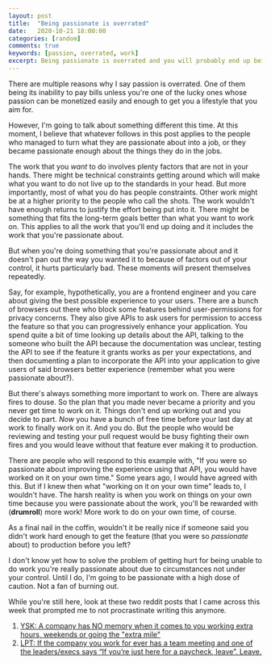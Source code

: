 ```yaml
---
layout: post
title:  "Being passionate is overrated"
date:   2020-10-21 18:00:00
categories: [random]
comments: true
keywords: [passion, overrated, work]
excerpt: Being passionate is overrated and you will probably end up being hurt by it.
---
```


There are multiple reasons why I say passion is overrated. One of them being its inability to pay bills unless you're one of the lucky ones whose passion can be monetized easily and enough to get you a lifestyle that you aim for.

However, I'm going to talk about something different this time. At this moment, I believe that whatever follows in this post applies to the people who managed to turn what they are passionate about into a job, or they became passionate enough about the things they do in the jobs.

The work that you _want_ to do involves plenty factors that are not in your hands. There might be technical constraints getting around which will make what you want to do not live up to the standards in your head. But more importantly, most of what you do has people constraints. Other work might be at a higher priority to the people who call the shots. The work wouldn't have enough returns to justify the effort being put into it. There might be something that fits the long-term goals better than what you want to work on. This applies to all the work that you'll end up doing and it includes the work that you're passionate about.

But when you're doing something that you're passionate about and it doesn't pan out the way you wanted it to because of factors out of your control, it hurts particularly bad. These moments will present themselves repeatedly.

Say, for example, hypothetically, you are a frontend engineer and you care about giving the best possible experience to your users. There are a bunch of browsers out there who block some features behind user-permissions for privacy concerns. They also give APIs to ask users for permission to access the feature so that you can progressively enhance your application. You spend quite a bit of time looking up details about the API, talking to the someone who built the API because the documentation was unclear, testing the API to see if the feature it grants works as per your expectations, and then documenting a plan to incorporate the API into your application to give users of said browsers better experience (remember what you were passionate about?).

But there's always something more important to work on. There are always fires to douse. So the plan that you made never became a priority and you never get time to work on it. Things don't end up working out and you decide to part. _Now_ you have a bunch of free time before your last day at work to finally work on it. And you do. But the people who would be reviewing and testing your pull request would be busy fighting their own fires and you would leave without that feature ever making it to production.

There are people who will respond to this example with, "If you were so passionate about improving the experience using that API, you would have worked on it on your own time." Some years ago, I would have agreed with this. But if I knew then what "working on it on your own time" leads to, I wouldn't have. The harsh reality is when you work on things on your own time because you were passionate about the work, you'll be rewarded with (**drumroll**) more work! More work to do on your own time, of course.

As a final nail in the coffin, wouldn't it be really nice if someone said you didn't work hard enough to get the feature (that you were so _passionate_ about) to production before you left?

I don't know yet how to solve the problem of getting hurt for being unable to do work you're really passionate about due to circumstances not under your control. Until I do, I'm going to be passionate with a high dose of caution. Not a fan of burning out.

While you're still here, look at these two reddit posts that I came across this week that prompted me to not procrastinate writing this anymore.

1. [YSK: A company has NO memory when it comes to you working extra hours, weekends or going the "extra mile"](https://www.removeddit.com/r/YouShouldKnow/comments/jem7l0/ysk_a_company_has_no_memory_when_it_comes_to_you/)
2. [LPT: If the company you work for ever has a team meeting and one of the leaders/execs says “If you’re just here for a paycheck, leave”. Leave.](https://www.reddit.com/r/LifeProTips/comments/jef0h2/lpt_if_the_company_you_work_for_ever_has_a_team/)